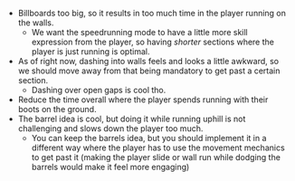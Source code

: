 - Billboards too big, so it results in too much time in the player running on the walls. 
	- We want the speedrunning mode to have a little more skill expression from the player, so having *shorter* sections where the player is just running is optimal.
- As of right now, dashing into walls feels and looks a little awkward, so we should move away from that being mandatory to get past a certain section.
	- Dashing over open gaps is cool tho.
- Reduce the time overall where the player spends running with their boots on the ground. 
- The barrel idea is cool, but doing it while running uphill is not challenging and slows down the player too much. 
	- You can keep the barrels idea, but you should implement it in a different way where the player has to use the movement mechanics to get past it (making the player slide or wall run while dodging the barrels would make it feel more engaging)
